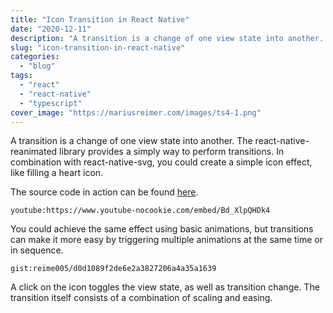 ```yaml
---
title: "Icon Transition in React Native"
date: "2020-12-11"
description: "A transition is a change of one view state into another. The react-native-reanimated library provides a simply way to perform transitions."
slug: "icon-transition-in-react-native"
categories:
  - "blog"
tags:
  - "react"
  - "react-native"
  - "typescript"
cover_image: "https://mariusreimer.com/images/ts4-1.png"
---
```


A transition is a change of one view state into another. The react-native-reanimated library provides a simply way to perform transitions. In combination with react-native-svg, you could create a simple icon effect, like filling a heart icon.

The source code in action can be found [here](https://github.com/reime005/ReactNativeTikTokComments/blob/master/src/components/CommentsButton/ToggleIcon.tsx).

`youtube:https://www.youtube-nocookie.com/embed/Bd_XlpQHDk4`

You could achieve the same effect using basic animations, but transitions can make it more easy by triggering multiple animations at the same time or in sequence.

`gist:reime005/d0d1089f2de6e2a3827206a4a35a1639`

A click on the icon toggles the view state, as well as transition change. The transition itself consists of a combination of scaling and easing.
